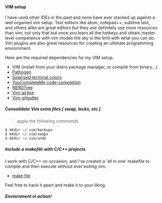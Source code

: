 #### VIM setup

I have used other IDEs in the past and none have ever stacked up against a well organied vim setup. Text
editors like atom, notepad++, sublime text, and others alike are great editors but they use definitely use
more resources than vim, not only that but once you learn all the hotkeys and obtain master level competence with
vim modes the sky is the limit with what you can do. Vim plugins are also great resources for creating an ultimate
programming enviornment.

Here are the required dependencies for my VIM setup.

* VIM (install from your distro package manager, or compile from binary...)
* [Pathogen](https://github.com/tpope/vim-pathogen.git)
* [Solarized terminal colors](https://github.com/altercation/vim-colors-solarized.git)
* [YouCompleteMe code-completion](https://github.com/Valloric/YouCompleteMe.git)
* [NERDTree](https://github.com/scrooloose/nerdtree.git)
* [Vim-airline](https://github.com/vim-airline/vim-airline.git)
* [Vim-gitgutter](https://github.com/airblade/vim-gitgutter.git)

##### Consolidate Vim extra files [ swap, locks, etc ]

> apply the following commands

```
$ mkdir ~/.vim/backups
$ mkdir ~/.vim/swaps
$ mkdir ~/.vim/undo
```

##### Include a makefile with C/C++ projects

I work with C/C++ on occasion, and i've created a 'all in one' makefile to compile and then execute without
ever exiting vim.

* [make file](https://github.com/jasonh9/generic-makefile)

Feel free to hack it apart and make it to your liking.


##### Enviornment in action!

